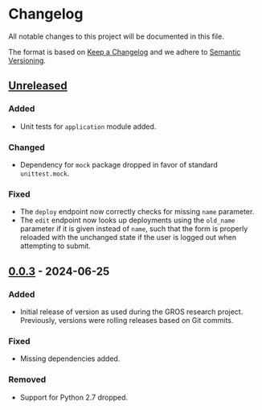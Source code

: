 # Changelog

All notable changes to this project will be documented in this file.

The format is based on [Keep a Changelog](https://keepachangelog.com/en/1.1.0/) 
and we adhere to [Semantic Versioning](https://semver.org/spec/v2.0.0.html).

## [Unreleased]

### Added

- Unit tests for `application` module added.

### Changed

- Dependency for `mock` package dropped in favor of standard `unittest.mock`.

### Fixed

- The `deploy` endpoint now correctly checks for missing `name` parameter.
- The `edit` endpoint now looks up deployments using the `old_name` parameter 
  if it is given instead of `name`, such that the form is properly reloaded 
  with the unchanged state if the user is logged out when attempting to submit.

## [0.0.3] - 2024-06-25

### Added

- Initial release of version as used during the GROS research project. 
  Previously, versions were rolling releases based on Git commits.

### Fixed

- Missing dependencies added.

### Removed

- Support for Python 2.7 dropped.

[Unreleased]: 
https://github.com/grip-on-software/deployer/compare/v0.0.3...HEAD
[0.0.3]: https://github.com/grip-on-software/deployer/releases/tag/v0.0.3
